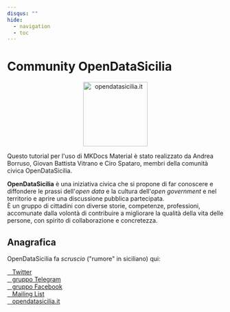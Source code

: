 ```yaml
---
disqus: ""
hide:
  - navigation
  - toc
---
```

# Community OpenDataSicilia

<p align="center"> <a href="http://opendatasicilia.it/" target="_blank"><img src="https://opendatasicilia.github.io/OpenDataSicilia-per-il-Coronavirus/img/logo.png" width="150" class="immagonobox"   title="opendatasicilia.it"></a>
</p>

Questo tutorial per l'uso di MKDocs Material è stato realizzato da Andrea Borruso, Giovan Battista Vitrano e Ciro Spataro, membri della comunità civica OpenDataSicilia.

**OpenDataSicilia** è una iniziativa civica che si propone di far conoscere e diffondere le prassi dell'_open data_ e la cultura dell'_open government_ e nel territorio e aprire una discussione pubblica partecipata.<br>
È un gruppo di cittadini con diverse storie, competenze, professioni, accomunate dalla volontà di contribuire a migliorare la qualità della vita delle persone, con spirito di collaborazione e concretezza.

## Anagrafica

OpenDataSicilia fa _scruscio_ ("rumore" in siciliano) qui:

<a href="http://twitter.com/opendatasicilia" title="Twitter" target="_blank"><i class="fa fa-twitter-square"></i>&nbsp;&nbsp; Twitter</a><br>
<a href="https://t.me/opendatasicilia" title="gruppo Telegram" target="_blank"><i class="fa fa-telegram"></i>&nbsp;&nbsp; gruppo Telegram</a><br>
<a href="https://www.facebook.com/groups/opendatasicilia/" title="gruppo Facebook" target="_blank"><i class="fa fa-facebook-square"></i>&nbsp;&nbsp; gruppo Facebook</a><br>
<a href="https://groups.google.com/forum/#!forum/opendatasicilia/" title="Mailing List" target="_blank"><i class="fa fa-envelope"></i>&nbsp;&nbsp; Mailing List</a><br>
<a href="http://opendatasicilia.it" title="opendatasicilia.it" target="_blank"><i class="fa fa-globe"></i>&nbsp;&nbsp; opendatasicilia.it</a><br>

